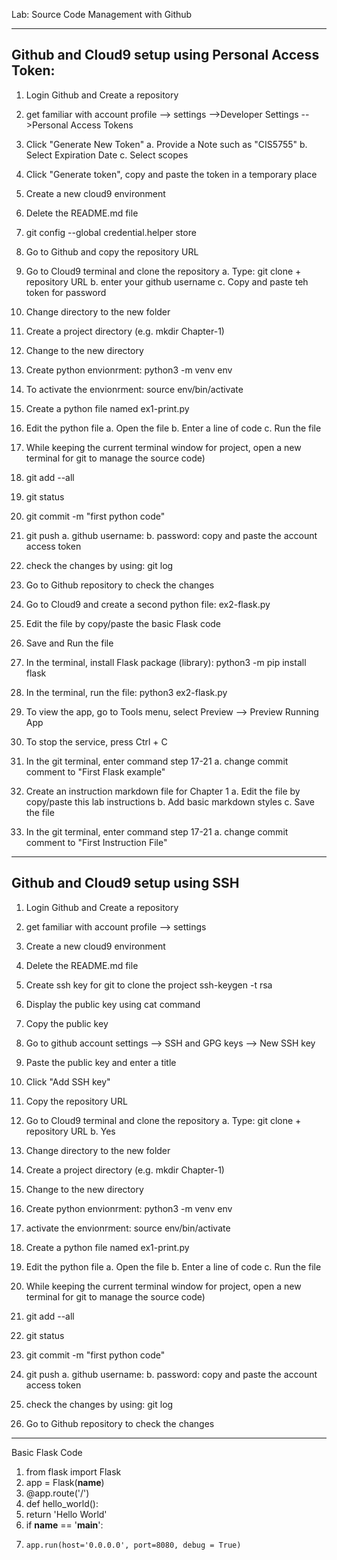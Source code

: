 Lab: Source Code Management with Github

----------------------------------------------------
Github and Cloud9 setup using Personal Access Token:
----------------------------------------------------- 
1. Login Github and Create a repository
2. get familiar with account profile --> settings -->Developer Settings -->Personal Access Tokens 
3. Click "Generate New Token" 
   a. Provide a Note such as "CIS5755"
   b. Select Expiration Date
   c. Select scopes
4. Click "Generate token", copy and paste the token in a temporary place
5. Create a new cloud9 environment
6. Delete the README.md file
7. git config --global credential.helper store
8. Go to Github and copy the repository URL
9. Go to Cloud9 terminal and clone the repository
  a. Type: git clone + repository URL
  b. enter your github username
  c. Copy and paste teh token for password
10. Change directory to the new folder
11. Create a project directory (e.g. mkdir Chapter-1)
12. Change to the new directory
13. Create python envionrment: python3 -m venv env
14. To activate the envionrment: source env/bin/activate
15. Create a python file named ex1-print.py
16. Edit the python file
  a. Open the file
  b. Enter a line of code
  c. Run the file
17. While keeping the current terminal window for project,  open a new terminal for git to manage the source code) 

18. git add --all
19. git status
20. git commit -m "first python code"
21. git push
  a. github username:
  b. password: copy and paste the account access token
22. check the changes by using: git log
23. Go to Github repository to check the changes
24. Go to Cloud9 and create a second python file: ex2-flask.py
25. Edit the file by copy/paste the basic Flask code
26. Save and Run the file
27. In the terminal, install Flask package (library): python3 -m pip install flask
28. In the terminal, run the file: python3 ex2-flask.py
29. To view the app, go to Tools menu, select Preview --> Preview Running App
30. To stop the service, press Ctrl + C
31. In the git terminal, enter command step 17-21
   a. change commit comment to "First Flask example"

30. Create an instruction markdown file for Chapter 1
   a. Edit the file by copy/paste this lab instructions
   b. Add basic markdown styles
   c. Save the file
31. In the git terminal, enter command step 17-21
   a. change commit comment to "First Instruction File"


---------------------------------------------
Github and Cloud9 setup using SSH
-------------------------------------------
1. Login Github and Create a repository
2. get familiar with account profile --> settings 
3. Create a new cloud9 environment
4. Delete the README.md file
5. Create ssh key for git to clone the project
ssh-keygen -t rsa
6. Display the public key using cat command
7. Copy the public key
8. Go to github account settings --> SSH and GPG keys --> New SSH key 
9. Paste the public key and enter a title
10. Click "Add SSH key"
11. Copy the repository URL
12. Go to Cloud9 terminal and clone the repository
  a. Type: git clone + repository URL
  b. Yes

13. Change directory to the new folder
14. Create a project directory (e.g. mkdir Chapter-1)
15. Change to the new directory
16. Create python envionrment: python3 -m venv env
17. activate the envionrment: source env/bin/activate
18. Create a python file named ex1-print.py
19. Edit the python file
  a. Open the file
  b. Enter a line of code
  c. Run the file
19. While keeping the current terminal window for project,  open a new terminal for git to manage the source code) 
20. git add --all
21. git status
22. git commit -m "first python code"
23. git push
  a. github username:
  b. password: copy and paste the account access token

24. check the changes by using: git log
25. Go to Github repository to check the changes

-----------------------------------------------------------------

Basic Flask Code

1. from flask import Flask
2. app = Flask(__name__)
3. @app.route('/')
4. def hello_world():
5.    return 'Hello World'
6. if __name__ == '__main__':
7.     app.run(host='0.0.0.0', port=8080, debug = True)



